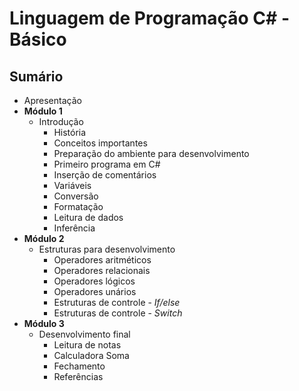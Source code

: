 # Linguagem de Programação C# - Básico

## Sumário

* Apresentação
* __Módulo 1__
   * Introdução
      * História
      * Conceitos importantes
      * Preparação do ambiente para desenvolvimento
      * Primeiro programa em C#
      * Inserção de comentários
      * Variáveis
      * Conversão
      * Formatação
      * Leitura de dados
      * Inferência
* __Módulo 2__
   * Estruturas para desenvolvimento
      * Operadores aritméticos
      * Operadores relacionais
      * Operadores lógicos
      * Operadores unários
      * Estruturas de controle - _If/else_
      * Estruturas de controle - _Switch_
* __Módulo 3__
   * Desenvolvimento final
      * Leitura de notas
      * Calculadora Soma
      * Fechamento
      * Referências

